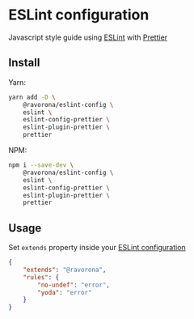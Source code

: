 # ESLint configuration
Javascript style guide using [ESLint](https://eslint.org) with [Prettier](https://prettier.io)

## Install
Yarn:
```bash
yarn add -D \
    @ravorona/eslint-config \
    eslint \
    eslint-config-prettier \
    eslint-plugin-prettier \
    prettier
```
NPM:
```bash
npm i --save-dev \
    @ravorona/eslint-config \
    eslint \
    eslint-config-prettier \
    eslint-plugin-prettier \
    prettier
```

## Usage
Set `extends` property inside your [ESLint configuration](https://eslint.org/docs/user-guide/configuring)

```json
{
    "extends": "@ravorona",
    "rules": {
        "no-undef": "error",
        "yoda": "error"
    }
}
```

